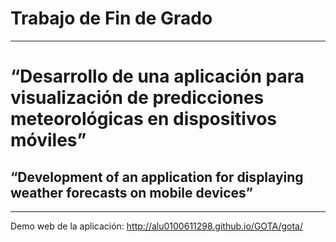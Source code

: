 # Trabajo de Fin de Grado #
----------
# “Desarrollo de una aplicación para visualización de predicciones meteorológicas en dispositivos móviles” #

## “Development of an application for displaying weather forecasts on mobile devices” ##
----------
Demo web de la aplicación: <a href="http://alu0100611298.github.io/GOTA/gota/" target="_blank">http://alu0100611298.github.io/GOTA/gota/</a>
